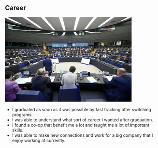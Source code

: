 ## Career
![ECAC CEAC = 36th Plenary triennial Session of the European Civil Conférence](ECAC_CEAC.jpg)
- I graduated as soon as it was possible by fast tracking after switching programs.
- I was able to understand what sort of career I wanted after graduation.
- I found a co-op that benefit me a lot and taught me a lot of important skills.
- I was able to make new connections and work for a big company that I enjoy working at currently.
